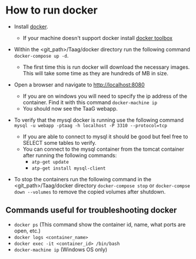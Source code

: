 # How to run docker  
- Install [docker](https://www.docker.com/get-started).  
  - If your machine doesn't support docker install [docker toolbox](https://docs.docker.com/toolbox/toolbox_install_windows/)   
- Within the <git_path>/Taag/docker directory run the following command `docker-compose up -d`.  
  - The first time this is run docker will download the necessary images.  This will take some time as they are hundreds of MB in size.  
- Open a browser and navigate to [http://localhost:8080](http://localhost:8080)  
  - If you are on windows you will need to specify the ip address of the container.  Find it with this command `docker-machine ip`  
  - You should now see the TaaG webapp.  
- To verify that the mysql docker is running use the following command `mysql -u webapp -ptaag -h localhost -P 3310 --protocol=tcp`  
  - If you are able to connect to mysql it should be good but feel free to SELECT some tables to verify.  
  - You can connect to the mysql container from the tomcat container after running the following commands:  
    - `atp-get update`  
    - `atp-get install mysql-client`

- To stop the containers run the following command in the <git_path>/Taag/docker directory `docker-compose stop` or `docker-compse down --volumes` to remove the copied volumes after shutdown.  

## Commands useful for troubleshooting docker  
- `docker ps` (This command show the container id, name, what ports are open, etc.)  
- `docker logs <container_name>`  
- `docker exec -it <container_id> /bin/bash`  
- `docker-machine ip` (Windows OS only)  

